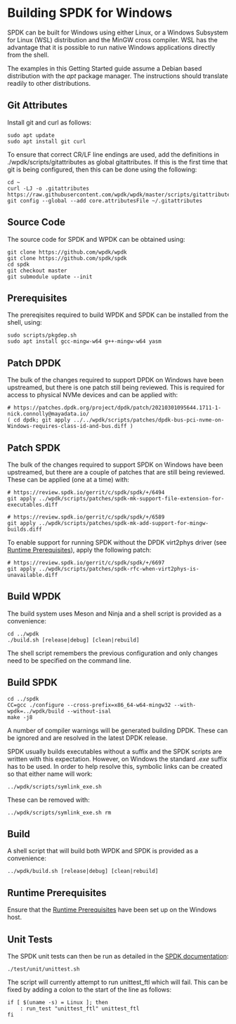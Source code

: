 # Building SPDK for Windows

SPDK can be built for Windows using either Linux, or a Windows Subsystem for Linux (WSL) distribution and the MinGW cross compiler. WSL has the advantage that it is possible to run native Windows applications directly from the shell.

The examples in this Getting Started guide assume a Debian based distribution with the *apt* package manager. The instructions should translate readily to other distributions.

<a id="git"></a>
## Git Attributes

Install git and curl as follows:
~~~{.sh}
sudo apt update
sudo apt install git curl
~~~

To ensure that correct CR/LF line endings are used, add the definitions in
./wpdk/scripts/gitattributes as global gitattributes. If this is the first time that
git is being configured, then this can be done using the following:

~~~{.sh}
cd ~
curl -LJ -o .gitattributes https://raw.githubusercontent.com/wpdk/wpdk/master/scripts/gitattributes
git config --global --add core.attributesFile ~/.gitattributes
~~~

<a id="source"></a>
## Source Code

The source code for SPDK and WPDK can be obtained using:

~~~{.sh}
git clone https://github.com/wpdk/wpdk
git clone https://github.com/spdk/spdk
cd spdk
git checkout master
git submodule update --init
~~~

<a id="prerequisites"></a>
## Prerequisites

The prereqisites required to build WPDK and SPDK can be installed from
the shell, using:

~~~{.sh}
sudo scripts/pkgdep.sh
sudo apt install gcc-mingw-w64 g++-mingw-w64 yasm
~~~

<a id="patchdpdk"></a>
## Patch DPDK

The bulk of the changes required to support DPDK on Windows have been upstreamed,
but there is one patch still being reviewed. This is required for access to physical NVMe devices and can be applied with:

~~~{.sh}
# https://patches.dpdk.org/project/dpdk/patch/20210301095644.1711-1-nick.connolly@mayadata.io/
( cd dpdk; git apply ../../wpdk/scripts/patches/dpdk-bus-pci-nvme-on-Windows-requires-class-id-and-bus.diff )
~~~

<a id="patch"></a>
## Patch SPDK

The bulk of the changes required to support SPDK on Windows have been upstreamed,
but there are a couple of patches that are still being reviewed. These can be applied
(one at a time) with:

~~~{.sh}
# https://review.spdk.io/gerrit/c/spdk/spdk/+/6494
git apply ../wpdk/scripts/patches/spdk-mk-support-file-extension-for-executables.diff
~~~

~~~{.sh}
# https://review.spdk.io/gerrit/c/spdk/spdk/+/6589
git apply ../wpdk/scripts/patches/spdk-mk-add-support-for-mingw-builds.diff
~~~

To enable support for running SPDK without the DPDK virt2phys driver (see
[Runtime Prerequisites](https://github.com/wpdk/wpdk#prereq)),
apply the following patch:

~~~{.sh}
# https://review.spdk.io/gerrit/c/spdk/spdk/+/6697
git apply ../wpdk/scripts/patches/spdk-rfc-when-virt2phys-is-unavailable.diff
~~~

<a id="wpdk"></a>
## Build WPDK

The build system uses Meson and Ninja and a shell script is provided as a convenience:

~~~{.sh}
cd ../wpdk
./build.sh [release|debug] [clean|rebuild]
~~~

The shell script remembers the previous configuration and only changes need to be specified on the command line.

<a id="spdk"></a>
## Build SPDK

~~~{.sh}
cd ../spdk
CC=gcc ./configure --cross-prefix=x86_64-w64-mingw32 --with-wpdk=../wpdk/build --without-isal
make -j8
~~~

A number of compiler warnings will be generated building DPDK.
These can be ignored and are resolved in the latest DPDK release.

SPDK usually builds executables without a suffix and the SPDK scripts are written with this expectation.
However, on Windows the standard *.exe* suffix has to be used. In order to help resolve this, symbolic links
can be created so that either name will work:

~~~{.sh}
../wpdk/scripts/symlink_exe.sh
~~~

These can be removed with:

~~~{.sh}
../wpdk/scripts/symlink_exe.sh rm
~~~

<a id="build"></a>
## Build

A shell script that will build both WPDK and SPDK is provided as a convenience:

~~~{.sh}
../wpdk/build.sh [release|debug] [clean|rebuild]
~~~

<a id="runtime"></a>
## Runtime Prerequisites
Ensure that the [Runtime Prerequisites](https://github.com/wpdk/wpdk#prereq) have been set up on the Windows host.

<a id="tests"></a>
## Unit Tests

The SPDK unit tests can then be run as detailed in the [SPDK documentation](https://github.com/spdk/spdk#unit-tests):
~~~{.sh}
./test/unit/unittest.sh
~~~

The script will currently attempt to run unittest_ftl which will fail.
This can be fixed by adding a colon to the start of the line as follows:

~~~{.sh}
if [ $(uname -s) = Linux ]; then
	: run_test "unittest_ftl" unittest_ftl
fi
~~~
